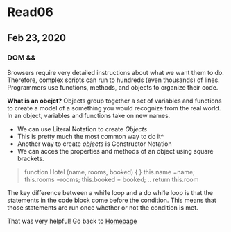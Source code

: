 # Read06
## Feb 23, 2020

### DOM && 

 Browsers require very detailed instructions about what we want them to do. Therefore, complex scripts can run to hundreds (even thousands) of lines. Programmers use functions, methods, and objects to organize their code. 

**What is an obejct?**
Objects group together a set of variables and functions to create a model of a something you would recognize from the real world. In an object, variables and functions take on new names.

- We can use Literal Notation to create *Objects*
- This is pretty much the most common way to do it^
- Another way to create *objects* is Constructor Notation
- We can acces the properties and methods of an object using square brackets.

>function Hotel (name, rooms, booked) { } 
this.name =name; 
this.rooms =rooms;
this.booked = booked;
..
return this.room



The key difference between a whi1e loop and a do whi1e
loop is that the statements in
the code block come before the condition. This means that those statements are run once whether or not the condition is met.




That was very helpful! Go back to [Homepage](README.md)